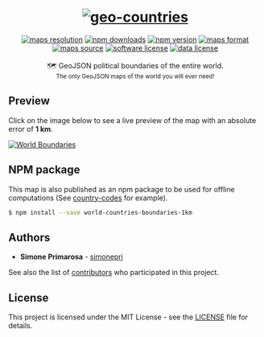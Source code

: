 <h1 align="center">
  <a href="https://github.com/simonepri/geo-countries"><img src="https://raw.githubusercontent.com/simonepri/geo-countries/master/media/geo-countries.jpg?raw=true" alt="geo-countries" /></a>
</h1>
<div align="center">
  <a href="http://geojson.org/"><img src="https://img.shields.io/badge/resolution-1km-8e44ad.svg" alt="maps resolution" /></a>
  <a href="https://www.npmjs.com/package/world-countries-boundaries-1km"><img src="https://img.shields.io/npm/dm/world-countries-boundaries-1km.svg" alt="npm downloads" /></a>
  <a href="https://www.npmjs.com/package/world-countries-boundaries-1km"><img src="https://img.shields.io/npm/v/world-countries-boundaries-1km.svg" alt="npm version" /></a>
  <a href="http://geojson.org/"><img src="https://img.shields.io/badge/format-GeoJSON-e67e22.svg" alt="maps format" /></a>
  <a href="http://www.openstreetmap.org/"><img src="https://img.shields.io/badge/source-OSM-2ecc71.svg" alt="maps source" /></a>
  <a href="LICENSE"><img src="https://img.shields.io/github/license/simonepri/geo-countries.svg" alt="software license" /></a>
  <a href="https://opendatacommons.org/licenses/odbl/1.0/"><img src="https://img.shields.io/badge/license-ODbL-2980b9.svg" alt="data license" /></a>
</div>
<br />
<div align="center">
  🗺 GeoJSON political boundaries of the entire world.
</div>
<div align="center">
  <sub>
    The only GeoJSON maps of the world you will ever need!
  </sub>
</div>

## Preview
Click on the image below to see a live preview of the map with an absolute error
of **1 km**.  

[![World Boundaries](https://raw.githubusercontent.com/simonepri/geo-countries/master/media/geo-countries-map.png)](http://geojson.io/#data=data:text/x-url,https://raw.githubusercontent.com/simonepri/geo-countries/master/geojson/world/maritime/1km/world.geo.json)

## NPM package
This map is also published as an npm package to be used for offline computations (See [country-codes](https://github.com/busrapidohq/country-codes) for example).
```bash
$ npm install --save world-countries-boundaries-1km
```

## Authors
* **Simone Primarosa** - [simonepri](https://github.com/simonepri)

See also the list of [contributors](https://github.com/simonepri/geo-countries/contributors) who participated in this project.

## License
This project is licensed under the MIT License - see the [LICENSE](LICENSE) file for details.
